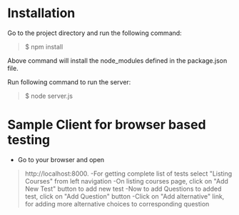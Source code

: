 Installation
=============
Go to the project directory and run the following command:

> $ npm install

 Above command will install the node_modules defined in the package.json file. 


 Run following command to run the server:

> $ node server.js



Sample Client for browser based testing
==============

 - Go to your browser and open 
 > http://localhost:8000.
 -For getting complete list of tests select "Listing Courses" from left navigation
 -On listing courses page, click on "Add New Test" button to add new test
 -Now to add Questions to added test, click on "Add Question" button
 -Click on "Add alternative" link, for adding more alternative choices to corresponding question